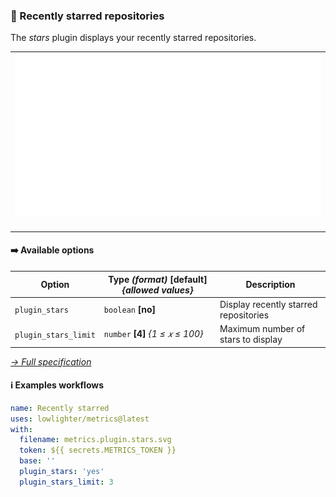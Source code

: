 ### 🌟 Recently starred repositories

The *stars* plugin displays your recently starred repositories.

<table>
  <td align="center">
    <img src="https://github.com/lowlighter/lowlighter/blob/master/metrics.plugin.stars.svg">
    <img width="900" height="1" alt="">
  </td>
</table>

#### ➡️ Available options

<!--options-->
| Option | Type *(format)* **[default]** *{allowed values}* | Description |
| ------ | -------------------------------- | ----------- |
| `plugin_stars` | `boolean` **[no]** | Display recently starred repositories |
| `plugin_stars_limit` | `number` **[4]** *{1 ≤ 𝑥 ≤ 100}* | Maximum number of stars to display |


<!--/options-->

*[→ Full specification](metadata.yml)*

#### ℹ️ Examples workflows

<!--examples-->
```yaml
name: Recently starred
uses: lowlighter/metrics@latest
with:
  filename: metrics.plugin.stars.svg
  token: ${{ secrets.METRICS_TOKEN }}
  base: ''
  plugin_stars: 'yes'
  plugin_stars_limit: 3

```
<!--/examples-->